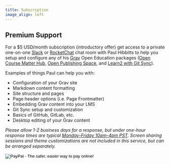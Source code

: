```yaml
---
title: Subscription
image_align: left
---
```


## Premium Support

For a $5 USD/month subscription (introductory offer) get access to a private one-on-one [Slack](https://slack.com/) or [RocketChat](https://rocket.chat/) chat room with Paul Hibbitts to help you setup and configure any of his [Grav](https://getgrav.org/) Open Education packages ([Open Course Matter Hub](http://demo.hibbittsdesign.org/grav-open-matter-course-hub), [Open Publishing Space](https://demo.hibbittsdesign.org/grav-open-publishing-quark/), and [Learn2 with Git Sync](https://demo.hibbittsdesign.org/grav-learn2-git-sync/)).

Examples of things Paul can help you with:  
* Configuration of your Grav site
* Markdown content formatting
* Site structure and pages
* Page header options (i.e. Page Frontmatter)
* Embedding Grav content into your LMS
* Git Sync setup and customization
* Basics of GitHub, GitLab, etc.
* Desktop editing of your Grav content

_Please allow 1-2 business days for a response, but under one-hour response times are typical [Monday-Friday 10am-4pm PST](https://www.timeanddate.com/worldclock/canada/vancouver). Screen sharing sessions and theme customizations are not included in this service, but can be arranged separately._

<form action="https://www.paypal.com/cgi-bin/webscr" method="post" target="_top">
<input type="hidden" name="cmd" value="_s-xclick">
<input type="hidden" name="hosted_button_id" value="QGMGRHLY8QDYY">
<input type="image" src="https://www.paypalobjects.com/en_US/i/btn/btn_subscribeCC_LG.gif" border="0" name="submit" alt="PayPal - The safer, easier way to pay online!">
<img alt="" border="0" src="https://www.paypalobjects.com/en_US/i/scr/pixel.gif" width="1" height="1">
</form>
